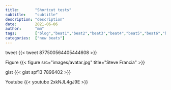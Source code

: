 ```yaml
---
title:       "Shortcut tests"
subtitle:    "subtitle"
description: "description"
date:        2021-06-06
author:      "mm"
tags:        ["blog","beat1","beat2","beat3","beat4","beat5","beat6","beat7"]
categories:  ["new beats"]
---
```

tweet
{{< tweet 877500564405444608 >}}

Figure
{{< figure src="images/avatar.jpg" title="Steve Francia" >}}

gist
{{< gist spf13 7896402 >}}

Youtube
{{< youtube 2xkNJL4gJ9E >}}


